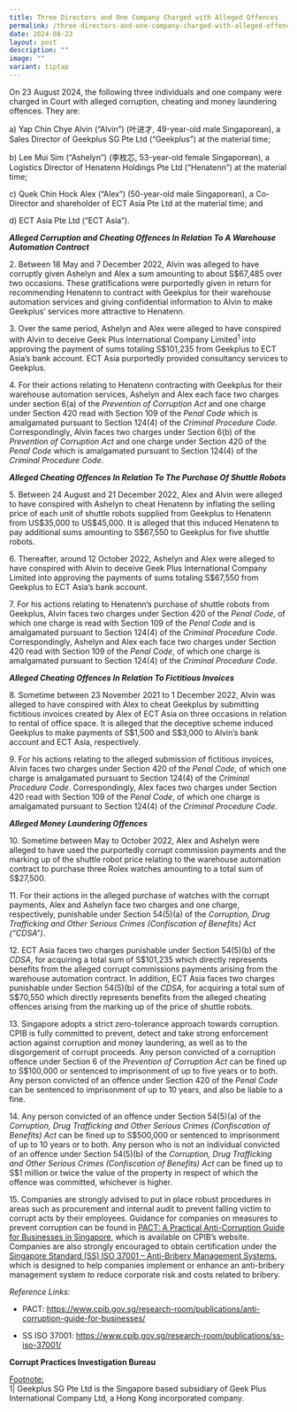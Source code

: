 ```yaml
---
title: Three Directors and One Company Charged with Alleged Offences
permalink: /three-directors-and-one-company-charged-with-alleged-offences/
date: 2024-08-23
layout: post
description: ""
image: ""
variant: tiptap
---
```

<p>On 23 August 2024, the following three individuals and one company were
charged in Court with alleged corruption, cheating and money laundering
offences. They are:</p>
<p>a) Yap Chin Chye Alvin (“Alvin”) (叶进才, 49-year-old male Singaporean),
a Sales Director of Geekplus SG Pte Ltd (“Geekplus”) at the material time;</p>
<p>b) Lee Mui Sim (“Ashelyn”) (李枚芯, 53-year-old female Singaporean), a Logistics
Director of Henatenn Holdings Pte Ltd (“Henatenn”) at the material time;</p>
<p>c) Quek Chin Hock Alex (“Alex”) (50-year-old male Singaporean), a Co-Director
and shareholder of ECT Asia Pte Ltd at the material time; and</p>
<p>d) ECT Asia Pte Ltd (“ECT Asia”).</p>
<p><strong><em>Alleged Corruption and Cheating Offences In Relation To A Warehouse Automation Contract</em></strong>
</p>
<p>2. Between 18 May and 7 December 2022, Alvin was alleged to have corruptly
given Ashelyn and Alex a sum amounting to about S$67,485 over two occasions.
These gratifications were purportedly given in return for recommending
Henatenn to contract with Geekplus for their warehouse automation services
and giving confidential information to Alvin to make Geekplus’ services
more attractive to Henatenn.</p>
<p>3. Over the same period, Ashelyn and Alex were alleged to have conspired
with Alvin to deceive Geek Plus International Company Limited<sup>1</sup> into
approving the payment of sums totaling S$101,235 from Geekplus to ECT Asia’s
bank account. ECT Asia purportedly provided consultancy services to Geekplus.</p>
<p>4. For their actions relating to Henatenn contracting with Geekplus for
their warehouse automation services, Ashelyn and Alex each face two charges
under section 6(a) of the <em>Prevention of Corruption Act</em> and one charge
under Section 420 read with Section 109 of the <em>Penal Code</em> which
is amalgamated pursuant to Section 124(4) of the <em>Criminal Procedure Code</em>.
Correspondingly, Alvin faces two charges under Section 6(b) of the <em>Prevention of Corruption Act</em> and
one charge under Section 420 of the <em>Penal Code</em> which is amalgamated
pursuant to Section 124(4) of the <em>Criminal Procedure Code</em>.</p>
<p><strong><em>Alleged Cheating Offences In Relation To The Purchase Of Shuttle Robots</em></strong>
</p>
<p>5. Between 24 August and 21 December 2022, Alex and Alvin were alleged
to have conspired with Ashelyn to cheat Henatenn by inflating the selling
price of each unit of shuttle robots supplied from Geekplus to Henatenn
from US$35,000 to US$45,000. It is alleged that this induced Henatenn to
pay additional sums amounting to S$67,550 to Geekplus for five shuttle
robots.</p>
<p>6. Thereafter, around 12 October 2022, Ashelyn and Alex were alleged to
have conspired with Alvin to deceive Geek Plus International Company Limited
into approving the payments of sums totaling S$67,550 from Geekplus to
ECT Asia’s bank account.</p>
<p>7. For his actions relating to Henatenn’s purchase of shuttle robots from
Geekplus, Alvin faces two charges under Section 420 of the <em>Penal Code</em>,
of which one charge is read with Section 109 of the <em>Penal Code</em> and
is amalgamated pursuant to Section 124(4) of the <em>Criminal Procedure Code</em>.
Correspondingly, Ashelyn and Alex each face two charges under Section 420
read with Section 109 of the <em>Penal Code</em>, of which one charge is
amalgamated pursuant to Section 124(4) of the <em>Criminal Procedure Code</em>.</p>
<p><strong><em>Alleged Cheating Offences In Relation To Fictitious Invoices</em></strong>
</p>
<p>8. Sometime between 23 November 2021 to 1 December 2022, Alvin was alleged
to have conspired with Alex to cheat Geekplus by submitting fictitious
invoices created by Alex of ECT Asia on three occasions in relation to
rental of office space. It is alleged that the deceptive scheme induced
Geekplus to make payments of S$1,500 and S$3,000 to Alvin’s bank account
and ECT Asia, respectively.</p>
<p>9. For his actions relating to the alleged submission of fictitious invoices,
Alvin faces two charges under Section 420 of the <em>Penal Code,</em> of
which one charge is amalgamated pursuant to Section 124(4) of the <em>Criminal Procedure Code</em>.
Correspondingly, Alex faces two charges under Section 420 read with Section
109 of the <em>Penal Code</em>, of which one charge is amalgamated pursuant
to Section 124(4) of the <em>Criminal Procedure Code</em>.</p>
<p><strong><em>Alleged Money Laundering Offences</em></strong>
</p>
<p>10. Sometime between May to October 2022, Alex and Ashelyn were alleged
to have used the purportedly corrupt commission payments and the marking
up of the shuttle robot price relating to the warehouse automation contract
to purchase three Rolex watches amounting to a total sum of S$27,500.</p>
<p>11. For their actions in the alleged purchase of watches with the corrupt
payments, Alex and Ashelyn face two charges and one charge, respectively,
punishable under Section 54(5)(a) of the <em>Corruption, Drug Trafficking and Other Serious Crimes (Confiscation of Benefits) Act (“CDSA”)</em>.</p>
<p>12. ECT Asia faces two charges punishable under Section 54(5)(b) of the <em>CDSA</em>,
for acquiring a total sum of S$101,235 which directly represents benefits
from the alleged corrupt commissions payments arising from the warehouse
automation contract. In addition, ECT Asia faces two charges punishable
under Section 54(5)(b) of the <em>CDSA</em>, for acquiring a total sum of
S$70,550 which directly represents benefits from the alleged cheating offences
arising from the marking up of the price of shuttle robots.</p>
<p>13. Singapore adopts a strict zero-tolerance approach towards corruption.
CPIB is fully committed to prevent, detect and take strong enforcement
action against corruption and money laundering, as well as to the disgorgement
of corrupt proceeds. Any person convicted of a corruption offence under
Section 6 of the <em>Prevention of Corruption Act</em> can be fined up to
S$100,000 or sentenced to imprisonment of up to five years or to both.
Any person convicted of an offence under Section 420 of the <em>Penal Code</em> can
be sentenced to imprisonment of up to 10 years, and also be liable to a
fine.</p>
<p>14. Any person convicted of an offence under Section 54(5)(a) of the <em>Corruption, Drug Trafficking and Other Serious Crimes (Confiscation of Benefits) Act </em>can
be fined up to S$500,000 or sentenced to imprisonment of up to 10 years
or to both. Any person who is not an individual convicted of an offence
under Section 54(5)(b) of the <em>Corruption, Drug Trafficking and Other Serious Crimes (Confiscation of Benefits) Act</em> can
be fined up to S$1 million or twice the value of the property in respect
of which the offence was committed, whichever is higher.</p>
<p>15. Companies are strongly advised to put in place robust procedures in
areas such as procurement and internal audit to prevent falling victim
to corrupt acts by their employees. Guidance for companies on measures
to prevent corruption can be found in <a href="/research-room/publications/anti-corruption-guide-for-businesses/" rel="noopener noreferrer nofollow" target="_blank">PACT: A Practical Anti-Corruption Guide for Businesses in Singapore</a>,
which is available on CPIB’s website. Companies are also strongly encouraged
to obtain certification under the <a href="/research-room/publications/ss-iso-37001/" rel="noopener noreferrer nofollow" target="_blank">Singapore Standard (SS) ISO 37001 – Anti-Bribery Management Systems</a>,
which is designed to help companies implement or enhance an anti-bribery
management system to reduce corporate risk and costs related to bribery.</p>
<p><em>Reference Links:</em>
</p>
<ul data-tight="true" class="tight">
<li>
<p>PACT: <a href="/research-room/publications/anti-corruption-guide-for-businesses/" rel="noopener noreferrer nofollow" target="_blank">https://www.cpib.gov.sg/research-room/publications/anti-corruption-guide-for-businesses/</a>
</p>
</li>
<li>
<p>SS ISO 37001: <a href="https://www.cpib.gov.sg/research-room/publications/ss-iso-37001/" rel="noopener noreferrer nofollow" target="_blank">https://www.cpib.gov.sg/research-room/publications/ss-iso-37001/</a>
</p>
</li>
</ul>
<p><strong>Corrupt Practices Investigation Bureau</strong>
</p>
<p><u>Footnote:</u>
<br>1| Geekplus SG Pte Ltd is the Singapore based subsidiary of Geek Plus
International Company Ltd, a Hong Kong incorporated company.</p>
<p></p>
<p></p>